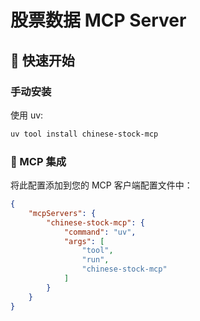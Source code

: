 # 股票数据 MCP Server

## 🚀 快速开始

### 手动安装
使用 uv:

```bash
uv tool install chinese-stock-mcp
```

### 🔌 MCP 集成

将此配置添加到您的 MCP 客户端配置文件中：

```json
{
    "mcpServers": {
        "chinese-stock-mcp": {
            "command": "uv",
            "args": [
                "tool",
                "run",
                "chinese-stock-mcp"
            ]
        }
    }
}
```
